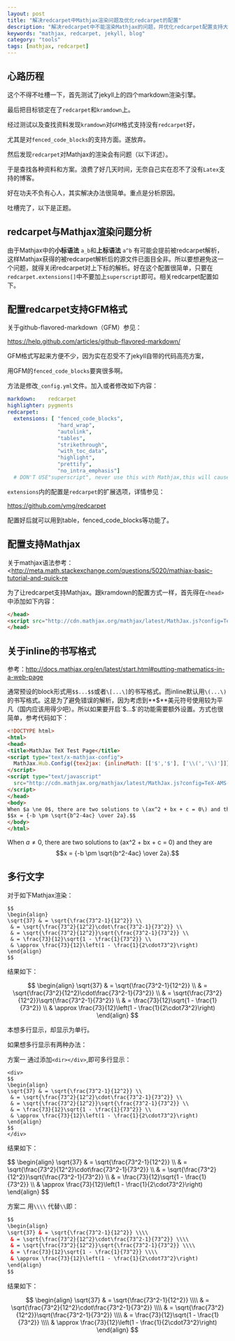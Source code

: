 ```yaml
---
layout: post
title: "解决redcarpet中Mathjax渲染问题及优化redcarpet的配置"
description: "解决redcarpet中不能渲染Mathjax的问题，并优化redcarpet配置支持大部分GFM"
keywords: "mathjax, redcarpet, jekyll, blog"
category: "tools"
tags: [mathjax, redcarpet]
---
```


## 心路历程

这个不得不吐槽一下，首先测试了jekyll上的四个markdown渲染引擎。

最后把目标锁定在了`redcarpet`和`kramdown`上。

经过测试以及查找资料发现`kramdown`对`GFM`格式支持没有`redcarpet`好，

尤其是对`fenced_code_blocks`的支持方面。遂放弃。

然后发现`redcarpet`对Mathjax的渲染会有问题（以下详述）。

于是查找各种资料和方案。浪费了好几天时间，无奈自己实在忍不了没有`Latex`支持的博客。

好在功夫不负有心人，其实解决办法很简单。重点是分析原因。

吐槽完了，以下是正题。

## redcarpet与Mathjax渲染问题分析

由于Mathjax中的**小标语法** `a_b`和**上标语法** `a^b` 有可能会提前被redcarpet解析，这样Mathjax获得的被redcarpet解析后的源文件已面目全非。所以要想避免这一个问题，就得关闭redcarpet对上下标的解析。好在这个配置很简单，只要在`redcarpet.extensions[]`中不要加上`superscript`即可。相关redcarpet配置如下。


## 配置redcarpet支持GFM格式

关于github-flavored-markdown（GFM）参见：

<https://help.github.com/articles/github-flavored-markdown/>

GFM格式写起来方便不少，因为实在忍受不了jekyll自带的代码高亮方案，

用GFM的`fenced_code_blocks`要爽很多啊。

方法是修改`_config.yml`文件。加入或者修改如下内容：

```yaml
markdown:    redcarpet
highlighter: pygments
redcarpet:
  extensions: [ "fenced_code_blocks",
                "hard_wrap",
                "autolink",
                "tables",
                "strikethrough",
                "with_toc_data",
                "highlight",
                "prettify",
                "no_intra_emphasis"]
  # DON'T USE"superscript", never use this with Mathjax,this will cause bug
```

`extensions`内的配置是`redcarpet`的扩展选项，详情参见：

<https://github.com/vmg/redcarpet>

配置好后就可以用到table，fenced_code_blocks等功能了。

## 配置支持Mathjax

关于mathjax语法参考：
<http://meta.math.stackexchange.com/questions/5020/mathjax-basic-tutorial-and-quick-re

为了让redcarpet支持Mathjax。跟kramdown的配置方式一样，首先得在`<head>`中添加如下内容：

```html
</head>
<script src="http://cdn.mathjax.org/mathjax/latest/MathJax.js?config=TeX-AMS_HTML" type="text/javascript"></script>
</head>
```



## 关于inline的书写格式

参考：<http://docs.mathjax.org/en/latest/start.html#putting-mathematics-in-a-web-page>

通常预设的block形式用`$$...$$`或者`\[...\]`的书写格式。而inline默认用`\(...\)`的书写格式。这是为了避免错误的解析，因为考虑到**$**美元符号使用较为平凡（国内应该用得少吧）。所以如果要开启`$...$`的功能需要额外设置。方式也很简单，参考代码如下：

```html
<!DOCTYPE html>
<html>
<head>
<title>MathJax TeX Test Page</title>
<script type="text/x-mathjax-config">
  MathJax.Hub.Config({tex2jax: {inlineMath: [['$','$'], ['\\(','\\)']]}});
</script>
<script type="text/javascript"
  src="http://cdn.mathjax.org/mathjax/latest/MathJax.js?config=TeX-AMS-MML_HTMLorMML">
</script>
</head>
<body>
When $a \ne 0$, there are two solutions to \(ax^2 + bx + c = 0\) and they are
$$x = {-b \pm \sqrt{b^2-4ac} \over 2a}.$$
</body>
</html>
```

When $a \ne 0$, there are two solutions to \(ax^2 + bx + c = 0\) and they are
$$x = {-b \pm \sqrt{b^2-4ac} \over 2a}.$$

## 多行文字

对于如下Mathjax渲染：

```
$$
\begin{align}
\sqrt{37} & = \sqrt{\frac{73^2-1}{12^2}} \\
 & = \sqrt{\frac{73^2}{12^2}\cdot\frac{73^2-1}{73^2}} \\
 & = \sqrt{\frac{73^2}{12^2}}\sqrt{\frac{73^2-1}{73^2}} \\
 & = \frac{73}{12}\sqrt{1 - \frac{1}{73^2}} \\
 & \approx \frac{73}{12}\left(1 - \frac{1}{2\cdot73^2}\right)
\end{align}
$$
```

结果如下：

$$
\begin{align}
\sqrt{37} & = \sqrt{\frac{73^2-1}{12^2}} \\
 & = \sqrt{\frac{73^2}{12^2}\cdot\frac{73^2-1}{73^2}} \\
 & = \sqrt{\frac{73^2}{12^2}}\sqrt{\frac{73^2-1}{73^2}} \\
 & = \frac{73}{12}\sqrt{1 - \frac{1}{73^2}} \\
 & \approx \frac{73}{12}\left(1 - \frac{1}{2\cdot73^2}\right)
\end{align}
$$

本想多行显示，却显示为单行。

如果想多行显示有两种办法：

方案一 通过添加`<dir></div>`,即可多行显示：

```
<div>
$$
\begin{align}
\sqrt{37} & = \sqrt{\frac{73^2-1}{12^2}} \\
 & = \sqrt{\frac{73^2}{12^2}\cdot\frac{73^2-1}{73^2}} \\
 & = \sqrt{\frac{73^2}{12^2}}\sqrt{\frac{73^2-1}{73^2}} \\
 & = \frac{73}{12}\sqrt{1 - \frac{1}{73^2}} \\
 & \approx \frac{73}{12}\left(1 - \frac{1}{2\cdot73^2}\right)
\end{align}
$$
</div>
```

结果如下：

<div>
$$
\begin{align}
\sqrt{37} & = \sqrt{\frac{73^2-1}{12^2}} \\
 & = \sqrt{\frac{73^2}{12^2}\cdot\frac{73^2-1}{73^2}} \\
 & = \sqrt{\frac{73^2}{12^2}}\sqrt{\frac{73^2-1}{73^2}} \\
 & = \frac{73}{12}\sqrt{1 - \frac{1}{73^2}} \\
 & \approx \frac{73}{12}\left(1 - \frac{1}{2\cdot73^2}\right)
\end{align}
$$
</div>


方案二 用`\\\\` 代替`\\`即：

```html
$$
\begin{align}
\sqrt{37} & = \sqrt{\frac{73^2-1}{12^2}} \\\\
 & = \sqrt{\frac{73^2}{12^2}\cdot\frac{73^2-1}{73^2}} \\\\
 & = \sqrt{\frac{73^2}{12^2}}\sqrt{\frac{73^2-1}{73^2}} \\\\
 & = \frac{73}{12}\sqrt{1 - \frac{1}{73^2}} \\\\
 & \approx \frac{73}{12}\left(1 - \frac{1}{2\cdot73^2}\right)
\end{align}
$$
```

结果如下：

$$
\begin{align}
\sqrt{37} & = \sqrt{\frac{73^2-1}{12^2}} \\\\
 & = \sqrt{\frac{73^2}{12^2}\cdot\frac{73^2-1}{73^2}} \\\\
 & = \sqrt{\frac{73^2}{12^2}}\sqrt{\frac{73^2-1}{73^2}} \\\\
 & = \frac{73}{12}\sqrt{1 - \frac{1}{73^2}} \\\\
 & \approx \frac{73}{12}\left(1 - \frac{1}{2\cdot73^2}\right)
\end{align}
$$
